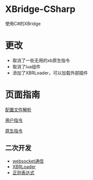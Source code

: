 # XBridge-CSharp
使用C#的XBridge

# 更改

 - 取消了一些无用的xb原生指令
 - 取消了lua组件
 - 添加了XBRLoader，可以加载外部插件
 
# 页面指南

[配置文件解析](https://gitee.com/DreamLition/XBridgeR/blob/master/SETTING/SETTING.md)

[用户指令](https://gitee.com/DreamLition/XBridgeR/blob/master/CMD/USER_CMD.md)

[原生指令](https://gitee.com/DreamLition/XBridgeR/blob/master/CMD/NATIVE_CMD.md)

## 二次开发

 - [websocket通信](https://gitee.com/DreamLition/XBridgeR/blob/master/DEVELOPMENT/PACK.md)
 - [XBRLoader](https://gitee.com/DreamLition/XBridgeR/blob/master/DEVELOPMENT/PACK.md)
 - [正则表达式](https://gitee.com/DreamLition/XBridgeR/blob/master/DEVELOPMENT/REGEX.md)
